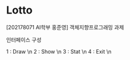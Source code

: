 # Lotto

[202178071 AI학부 홍준영] 객체지향프로그래밍 과제

인터페이스 구성 

1 : Draw \n
2 : Show \n
3 : Stat \n
4 : Exit \n


